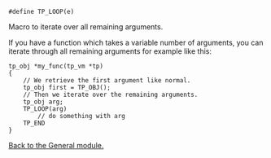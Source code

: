 `#define TP_LOOP(e) `


Macro to iterate over all remaining arguments.


If you have a function which takes a variable number of arguments, you can
iterate through all remaining arguments for example like this:

```
tp_obj *my_func(tp_vm *tp)
{
    // We retrieve the first argument like normal.
    tp_obj first = TP_OBJ();
    // Then we iterate over the remaining arguments.
    tp_obj arg;
    TP_LOOP(arg)
        // do something with arg
    TP_END
}
```


[Back to the General module.](General.md)